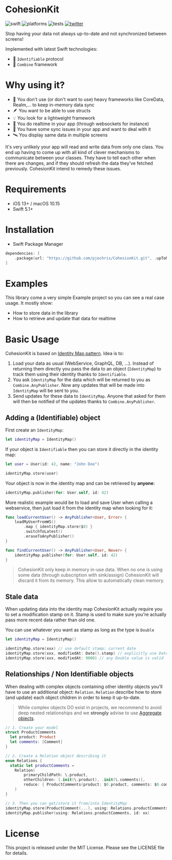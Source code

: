 # CohesionKit

![swift](https://img.shields.io/badge/Swift-5.1%2B-orange?logo=swift&logoColor=white)
![platforms](https://img.shields.io/badge/Platforms-iOS%20%7C%20macOS-lightgrey)
![tests](https://github.com/pjechris/CohesionKit/actions/workflows/test.yml/badge.svg)
[![twitter](https://img.shields.io/badge/twitter-pjechris-1DA1F2?logo=twitter&logoColor=white)](https://twitter.com/pjechris)

Stop having your data not always up-to-date and not synchronized between screens!

Implemented with latest Swift technologies:

- 📇 `Identifiable` protocol
- 🧰 `Combine` framework

# Why using it?

- 🦕 You don't use (or don't want to use) heavy frameworks like CoreData, Realm,... to keep in-memory data sync
- 🪶 You want to be able to use structs
- 💡 You look for a lightweight framework
- 🔁 You do realtime in your app (through websockets for instance)
- 🐛 You have some sync issues in your app and want to deal with it
- 🛰️ You display same data in multiple screens

It's very unlikely your app will read and write data from only one class. You end up having to come up with all kind of clever mechanisms to communicate between your classes. They have to tell each other when there are changes, and if they should refresh the data they’ve fetched previously. CohesionKit intend to remedy these issues.

# Requirements

- iOS 13+ / macOS 10.15
- Swift 5.1+

# Installation

- Swift Package Manager

```swift
dependencies: [
    .package(url: "https://github.com/pjechris/CohesionKit.git", .upToNextMajor(from: "0.1.0"))
]
```

# Examples

This library come a very simple Example project so you can see a real case usage. It mostly show:

- How to store data in the library
- How to retrieve and update that data for realtime

# Basic Usage

CohesionKit is based on [Identity Map pattern](http://martinfowler.com/eaaCatalog/identityMap.html). Idea is to:

1. Load your data as usual (WebService, GraphQL, DB, ...). Instead of returning them directly you pass the data to an object (`IdentityMap`) to track them using their identity thanks to `Identifiable`.
1. You ask `IdentityMap` for the data which will be returned to you as `Combine.AnyPublisher`. Now any updates that will be made into `IdentityMap` will be sent to you.
2. Send updates for these data to `IdentityMap`. Anyone that asked for them will then be notified of the updates thanks to `Combine.AnyPublisher`.

## Adding a (Identifiable) object

First create an `IdentityMap`:

```swift
let identityMap = IdentityMap()
```

If your object is `Identifiable` then you can store it directly in the identity map:

```swift
let user = User(id: 42, name: "John Doe")

identityMap.store(user)
```

Your object is now in the identity map and can be retrieved by **anyone**:

```swift
identityMap.publisher(for: User.self, id: 42)
```

More realistic example would be to load and save User when calling a webservice, then just load it from the identity map when looking for it:

```swift
func loadCurrentUser() -> AnyPublisher<User, Error> {
    loadMyUserFromWS()
        .map { identityMap.store($0) }
        .switchToLatest()
        .eraseToAnyPublisher()
}

func findCurrentUser() -> AnyPublisher<User, Never> {
    identityMap.publisher(for: User.self, id: 42)
}
```

> CohesionKit only keep in memory in-use data. When no one is using some data (through subscription with sink/assign) CohesionKit will discard it from its memory. This allow to automatically clean memory.

## Stale data

When updating data into the identity map CohesionKit actually require you to set a modification stamp on it. Stamp is used to make sure you're actually pass more recent data rather than old one.

You can use whatever you want as stamp as long as the type is `Double`

```swift
let identityMap = IdentityMap()

identityMap.store(xxx) // use default stamp: current date
identityMap.store(xxx, modifiedAt: Date().stamp) // explicitly use Date time stamp
identityMap.store(xxx, modifiedAt: 9000) // any Double value is valid
```

## Relationships / Non Identifiable objects

When dealing with complex objects containing other identity objects you'll have to use an additional object: `Relation`. `Relation` describe how to store (and update) each object children in order to keep it up-to-date.

> While complex objects DO exist in projects, we recommend to avoid deep nested relationships and we **strongly** advise to use [Aggregate objects](https://swiftunwrap.com/article/modeling-done-right/).

```swift
// 1. Create your model
struct ProductComments
  let product: Product
  let comments: [Comment]
}

// 2. Create a Relation object describing it
enum Relations {
  static let productComments =
    Relation(
        primaryChildPath: \.product,
        otherChildren: [.init(\.product), .init(\.comments)],
        reduce: { ProductComments(product: $0.product, comments: $0.comments) }
    )
}

// 3. Then you can get/store it from/into IdentityMap
identityMap.store(ProductComment(...), using: Relations.productComments)
identityMap.publisher(using: Relations.productComments, id: xx)
```

# License

This project is released under the MIT License. Please see the LICENSE file for details.
